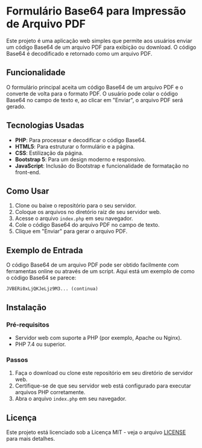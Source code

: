 # Formulário Base64 para Impressão de Arquivo PDF

Este projeto é uma aplicação web simples que permite aos usuários enviar um código Base64 de um arquivo PDF para exibição ou download. O código Base64 é decodificado e retornado como um arquivo PDF.

## Funcionalidade

O formulário principal aceita um código Base64 de um arquivo PDF e o converte de volta para o formato PDF. O usuário pode colar o código Base64 no campo de texto e, ao clicar em "Enviar", o arquivo PDF será gerado.

## Tecnologias Usadas

- **PHP**: Para processar e decodificar o código Base64.
- **HTML5**: Para estruturar o formulário e a página.
- **CSS**: Estilização da página.
- **Bootstrap 5**: Para um design moderno e responsivo.
- **JavaScript**: Inclusão do Bootstrap e funcionalidade de formatação no front-end.

## Como Usar

1. Clone ou baixe o repositório para o seu servidor.
2. Coloque os arquivos no diretório raiz de seu servidor web.
3. Acesse o arquivo `index.php` em seu navegador.
4. Cole o código Base64 do arquivo PDF no campo de texto.
5. Clique em "Enviar" para gerar o arquivo PDF.

## Exemplo de Entrada

O código Base64 de um arquivo PDF pode ser obtido facilmente com ferramentas online ou através de um script. Aqui está um exemplo de como o código Base64 se parece:

```
JVBERi0xLjQKJeLjz9M3... (continua)
```

## Instalação

### Pré-requisitos

- Servidor web com suporte a PHP (por exemplo, Apache ou Nginx).
- PHP 7.4 ou superior.

### Passos

1. Faça o download ou clone este repositório em seu diretório de servidor web.
2. Certifique-se de que seu servidor web está configurado para executar arquivos PHP corretamente.
3. Abra o arquivo `index.php` em seu navegador.

## Licença

Este projeto está licenciado sob a Licença MIT - veja o arquivo [LICENSE](LICENSE) para mais detalhes.
